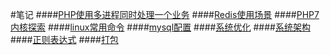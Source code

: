 #笔记
####[PHP使用多进程同时处理一个业务](https://github.com/fucongcong/ssos/blob/master/php-process.md)
####[Redis使用场景](https://github.com/fucongcong/ssos/blob/master/redis.md)
####[PHP7内核探索](https://github.com/fucongcong/ssos/blob/master/php.md)
####[linux常用命令](https://github.com/fucongcong/ssos/blob/master/linux-command.md)
####[mysql配置](https://github.com/fucongcong/ssos/blob/master/mysql.md)
####[系统优化](https://github.com/fucongcong/ssos/blob/master/optimize.md)
####[系统架构](https://github.com/fucongcong/ssos/blob/master/architect.md)
####[正则表达式](https://github.com/fucongcong/ssos/blob/master/rule.md)
####[打包](https://github.com/fucongcong/ssos/blob/master/git-package.md)